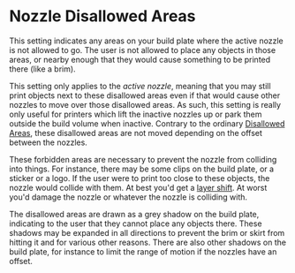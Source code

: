 Nozzle Disallowed Areas
====
This setting indicates any areas on your build plate where the active nozzle is not allowed to go. The user is not allowed to place any objects in those areas, or nearby enough that they would cause something to be printed there (like a brim).

This setting only applies to the *active nozzle*, meaning that you may still print objects next to these disallowed areas even if that would cause other nozzles to move over those disallowed areas. As such, this setting is really only useful for printers which lift the inactive nozzles up or park them outside the build volume when inactive. Contrary to the ordinary [Disallowed Areas](machine_disallowed_areas.md), these disallowed areas are not moved depending on the offset between the nozzles.

These forbidden areas are necessary to prevent the nozzle from colliding into things. For instance, there may be some clips on the build plate, or a sticker or a logo. If the user were to print too close to these objects, the nozzle would collide with them. At best you'd get a [layer shift](../troubleshooting/layer_shift.md). At worst you'd damage the nozzle or whatever the nozzle is colliding with.

The disallowed areas are drawn as a grey shadow on the build plate, indicating to the user that they cannot place any objects there. These shadows may be expanded in all directions to prevent the brim or skirt from hitting it and for various other reasons. There are also other shadows on the build plate, for instance to limit the range of motion if the nozzles have an offset.